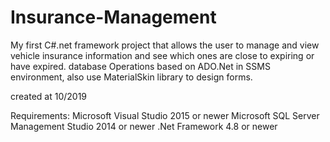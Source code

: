 # Insurance-Management
My first C#.net framework project that allows the user to manage and view vehicle insurance information and see which ones are close to expiring or have expired. database Operations based on ADO.Net in SSMS environment, also use MaterialSkin library to design forms.

created at 10/2019

Requirements:
Microsoft Visual Studio 2015 or newer
Microsoft SQL Server Management Studio 2014 or newer
.Net Framework 4.8 or newer
